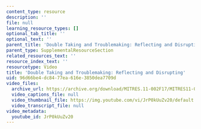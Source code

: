 ```yaml
---
content_type: resource
description: ''
file: null
learning_resource_types: []
optional_tab_title: ''
optional_text: ''
parent_title: 'Double Taking and Troublemaking: Reflecting and Disrupting'
parent_type: SupplementalResourceSection
related_resources_text: ''
resource_index_text: ''
resourcetype: Video
title: 'Double Taking and Troublemaking: Reflecting and Disrupting'
uid: 96d66be4-dc84-77ea-616e-3850dea7709d
video_files:
  archive_url: https://archive.org/download/MITRES.11-002F17/MITRES11-002F17_Video_06_300k.mp4
  video_captions_file: null
  video_thumbnail_file: https://img.youtube.com/vi/JrP0kUuZv20/default.jpg
  video_transcript_file: null
video_metadata:
  youtube_id: JrP0kUuZv20
---
```


